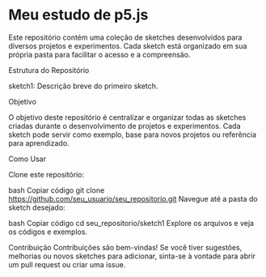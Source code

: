 # Meu estudo de p5.js
 Este repositório contém uma coleção de sketches desenvolvidos para diversos projetos e experimentos. Cada sketch está organizado em sua própria pasta para facilitar o acesso e a compreensão.
 
Estrutura do Repositório

sketch1: Descrição breve do primeiro sketch.


Objetivo

O objetivo deste repositório é centralizar e organizar todas as sketches criadas durante o desenvolvimento de projetos e experimentos. Cada sketch pode servir como exemplo, base para novos projetos ou referência para aprendizado.

Como Usar

Clone este repositório:

bash
Copiar código
git clone https://github.com/seu_usuario/seu_repositorio.git
Navegue até a pasta do sketch desejado:

bash
Copiar código
cd seu_repositorio/sketch1
Explore os arquivos e veja os códigos e exemplos.

Contribuição
Contribuições são bem-vindas! Se você tiver sugestões, melhorias ou novos sketches para adicionar, sinta-se à vontade para abrir um pull request ou criar uma issue.
